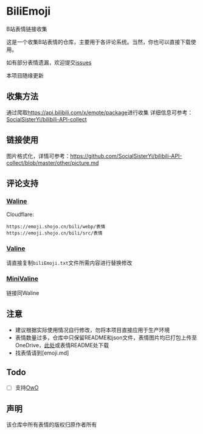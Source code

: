 # BiliEmoji
B站表情链接收集

这是一个收集B站表情的仓库，主要用于各评论系统。当然，你也可以直接下载使用。
 
如有部分表情遗漏，欢迎提交[issues](https://github.com/lrhtony/biliEmoji/issues)

本项目随缘更新

## 收集方法
通过爬取<https://api.bilibili.com/x/emote/package>进行收集
详细信息可参考：[SocialSisterYi/bilibili-API-collect](https://github.com/SocialSisterYi/bilibili-API-collect/blob/master/emoji/list.md#%E8%8E%B7%E5%8F%96%E6%8C%87%E5%AE%9A%E7%9A%84%E8%A1%A8%E6%83%85%E5%8C%85%E6%98%8E%E7%BB%86)

## 链接使用
图片格式化，详情可参考：<https://github.com/SocialSisterYi/bilibili-API-collect/blob/master/other/picture.md>

## 评论支持
### [Waline](https://waline.js.org)
Cloudflare:
```
https://emoji.shojo.cn/bili/webp/表情
https://emoji.shojo.cn/bili/src/表情
```


### [Valine](https://valine.js.org)
请直接复制`biliEmoji.txt`文件所需内容进行替换修改

### [MiniValine](https://minivaline.js.org)
链接同Waline


## 注意
- 建议根据实际使用情况自行修改，勿将本项目直接应用于生产环境
- 表情数量过多，仓库中只保留README和json文件，表情图片均已打包上传至OneDrive，[此处](https://shamiko-my.sharepoint.com/:f:/g/personal/img_yuru_pro/EudkieNouwJKsQPgWBaqjSgBaRjqi3Dboglhy6GSVnjCeA?e=DorN8G)或表情README处下载
- 找表情请到[emoji.md]

## Todo
- [ ] 支持[OwO](https://github.com/DIYgod/OwO)

## 声明
该仓库中所有表情的版权归原作者所有